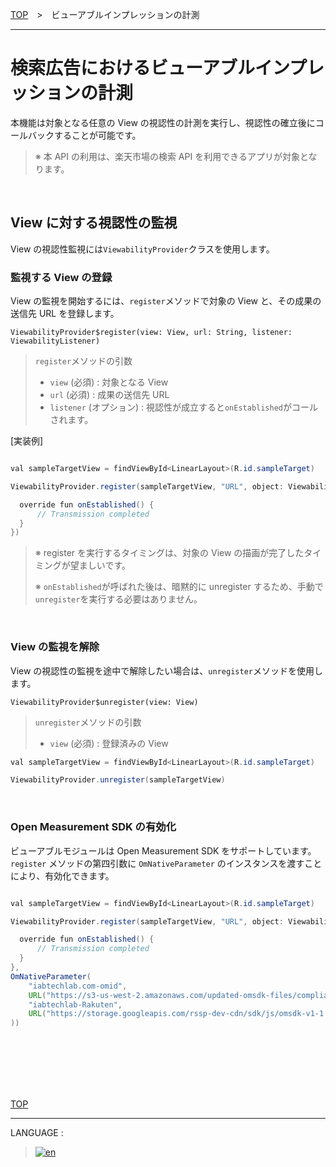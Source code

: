 [TOP](/README.md#top)　>　ビューアブルインプレッションの計測

---

# 検索広告におけるビューアブルインプレッションの計測

本機能は対象となる任意の View の視認性の計測を実行し、視認性の確立後にコールバックすることが可能です。
<br>

> ※ 本 API の利用は、楽天市場の検索 API を利用できるアプリが対象となります。

<br>

## View に対する視認性の監視

View の視認性監視には`ViewabilityProvider`クラスを使用します。<br>

### 監視する View の登録

View の監視を開始するには、`register`メソッドで対象の View と、その成果の送信先 URL を登録します。

`ViewabilityProvider$register(view: View, url: String, listener: ViewabilityListener)`

> `register`メソッドの引数<br>
>
> - `view` (必須) : 対象となる View
> - `url` (必須) : 成果の送信先 URL
> - `listener` (オプション) : 視認性が成立すると`onEstablished`がコールされます。

[実装例]

```java

val sampleTargetView = findViewById<LinearLayout>(R.id.sampleTarget)

ViewabilityProvider.register(sampleTargetView, "URL", object: ViewabilityListener {

  override fun onEstablished() {
      // Transmission completed
  }
})

```

> ※ register を実行するタイミングは、対象の View の描画が完了したタイミングが望ましいです。
>
> ※ `onEstablished`が呼ばれた後は、暗黙的に unregister するため、手動で`unregister`を実行する必要はありません。

<br>

### View の監視を解除

View の視認性の監視を途中で解除したい場合は、`unregister`メソッドを使用します。

`ViewabilityProvider$unregister(view: View)`

> `unregister`メソッドの引数<br>
>
> - `view` (必須) : 登録済みの View

```java
val sampleTargetView = findViewById<LinearLayout>(R.id.sampleTarget)

ViewabilityProvider.unregister(sampleTargetView)

```

<br>

### Open Measurement SDK の有効化

ビューアブルモジュールは Open Measurement SDK をサポートしています。<br>
`register` メソッドの第四引数に `OmNativeParameter` のインスタンスを渡すことにより、有効化できます。

```java

val sampleTargetView = findViewById<LinearLayout>(R.id.sampleTarget)

ViewabilityProvider.register(sampleTargetView, "URL", object: ViewabilityListener {

  override fun onEstablished() {
      // Transmission completed
  }
},
OmNativeParameter(
    "iabtechlab.com-omid",
    URL("https://s3-us-west-2.amazonaws.com/updated-omsdk-files/compliance-js/omid-validation-verification-script-v1-RAKUTEN-03142023.js"),
    "iabtechlab-Rakuten",
    URL("https://storage.googleapis.com/rssp-dev-cdn/sdk/js/omsdk-v1-1.4.3.js")
))

```

<br><br><br><br><br>

[TOP](../#top)

---

LANGUAGE :

> [![en](/doc/img/lang/en.png)](/doc/viewability/README.md)
